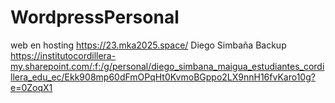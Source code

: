 # WordpressPersonal
web en hosting 
https://23.mka2025.space/
Diego Simbaña
Backup https://institutocordillera-my.sharepoint.com/:f:/g/personal/diego_simbana_maigua_estudiantes_cordillera_edu_ec/Ekk908mp60dFmOPqHt0KvmoBGppo2LX9nnH16fvKaro10g?e=0ZoqX1

